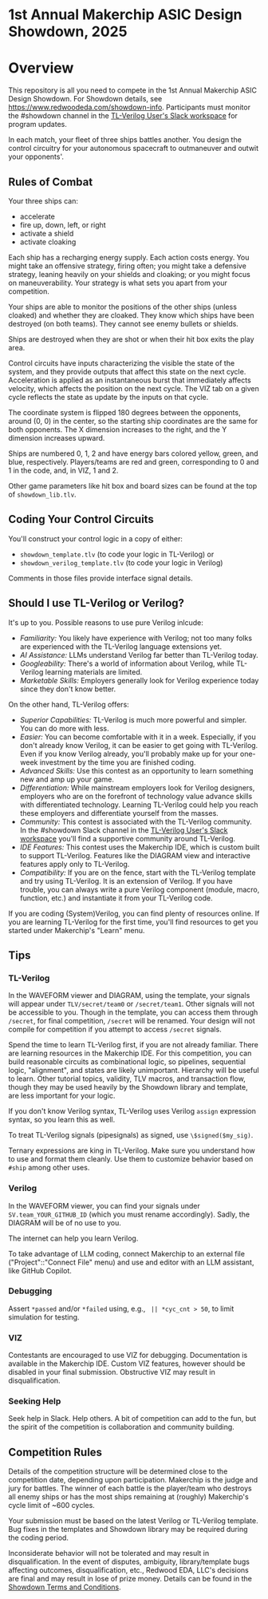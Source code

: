 # 1st Annual Makerchip ASIC Design Showdown, 2025

# Overview

This repository is all you need to compete in the 1st Annual Makerchip ASIC Design Showdown. For Showdown details, see https://www.redwoodeda.com/showdown-info. Participants must monitor the #showdown channel in the [TL-Verilog User's Slack workspace](https://join.slack.com/t/tl-verilog-users/shared_invite/zt-4fatipnr-dmDgkbzrCe0ZRLOOVm89gA) for program updates.

In each match, your fleet of three ships battles another. You design the control circuitry for your autonomous spacecraft to outmaneuver and outwit your opponents'.

## Rules of Combat

Your three ships can:

- accelerate
- fire up, down, left, or right
- activate a shield
- activate cloaking

Each ship has a recharging energy supply. Each action costs energy. You might take an offensive strategy, firing often; you might take a defensive strategy, leaning heavily on your shields and cloaking; or you might focus on maneuverability. Your strategy is what sets you apart from your competition.

Your ships are able to monitor the positions of the other ships (unless cloaked) and whether they are cloaked. They know which ships have been destroyed (on both teams). They cannot see enemy bullets or shields.

Ships are destroyed when they are shot or when their hit box exits the play area.

Control circuits have inputs characterizing the visible the state of the system, and they provide outputs that affect this state on the next cycle. Acceleration is applied as an instantaneous burst that immediately affects velocity, which affects the position on the next cycle. The VIZ tab on a given cycle reflects the state as update by the inputs on that cycle.

The coordinate system is flipped 180 degrees between the opponents, around (0, 0) in the center, so the starting ship coordinates are the same for both opponents. The X dimension increases to the right, and the Y dimension increases upward.

Ships are numbered 0, 1, 2 and have energy bars colored yellow, green, and blue, respectively. Players/teams are red and green, corresponding to 0 and 1 in the code, and, in VIZ, 1 and 2.

Other game parameters like hit box and board sizes can be found at the top of `showdown_lib.tlv`.

## Coding Your Control Circuits

You'll construct your control logic in a copy of either:

- `showdown_template.tlv` (to code your logic in TL-Verilog) or
- `showdown_verilog_template.tlv` (to code your logic in Verilog)

Comments in those files provide interface signal details.

## Should I use TL-Verilog or Verilog?

It's up to you. Possible reasons to use pure Verilog inlcude:

- *Familiarity:* You likely have experience with Verilog; not too many folks are experienced with the TL-Verilog language extensions yet.
- *AI Assistance:* LLMs understand Verilog far better than TL-Verilog today.
- *Googleability:* There's a world of information about Verilog, while TL-Verilog learning materials are limited.
- *Marketable Skills:* Employers generally look for Verilog experience today since they don't know better.

On the other hand, TL-Verilog offers:

- *Superior Capabilities:* TL-Verilog is much more powerful and simpler. You can do more with less.
- *Easier:* You can become comfortable with it in a week. Especially, if you don't already know Verilog, it can be easier to get going with TL-Verilog. Even if you know Verilog already, you'll probably make up for your one-week investment by the time you are finished coding.
- *Advanced Skills:* Use this contest as an opportunity to learn something new and amp up your game.
- *Differentiation:* While mainstream employers look for Verilog designers, employers who are on the forefront of technology value advance skills with differentiated technology. Learning TL-Verilog could help you reach these employers and differentiate yourself from the masses.
- *Community:* This contest is associated with the TL-Verilog community. In the #showdown Slack channel in the [TL-Verilog User's Slack workspace](https://join.slack.com/t/tl-verilog-users/shared_invite/zt-4fatipnr-dmDgkbzrCe0ZRLOOVm89gA) you'll find a supportive community around TL-Verilog.
- *IDE Features:* This contest uses the Makerchip IDE, which is custom built to support TL-Verilog. Features like the DIAGRAM view and interactive features apply only to TL-Verilog.
- *Compatibility:* If you are on the fence, start with the TL-Verilog template and try using TL-Verilog. It is an extension of Verilog. If you have trouble, you can always write a pure Verilog component (module, macro, function, etc.) and instantiate it from your TL-Verilog code.

If you are coding (System)Verilog, you can find plenty of resources online. If you are learning TL-Verilog for the first time, you'll find
resources to get you started under Makerchip's "Learn" menu.

## Tips

### TL-Verilog

In the WAVEFORM viewer and DIAGRAM, using the template, your signals will appear under `TLV/secret/team0` or `/secret/team1`. Other signals will not be accessible to you. Though in the template, you can access them through `/secret`, for final competition, `/secret` will be renamed. Your design will not compile for competition if you attempt to access `/secret` signals.

Spend the time to learn TL-Verilog first, if you are not already familiar. There are learning resources in the Makerchip IDE. For this competition, you can build reasonable circuits as combinational logic, so pipelines, sequential logic, "alignment", and states are likely unimportant. Hierarchy will be useful to learn. Other tutorial topics, validity, TLV macros, and transaction flow, though they may be used heavily by the Showdown library and template, are less important for your logic.

If you don't know Verilog syntax, TL-Verilog uses Verilog `assign` expression syntax, so you learn this as well.

To treat TL-Verilog signals (pipesignals) as signed, use `\$signed($my_sig)`.

Ternary expressions are king in TL-Verilog. Make sure you understand how to use and format them cleanly. Use them to customize behavior based on `#ship` among other uses.

### Verilog

In the WAVEFORM viewer, you can find your signals under `SV.team_YOUR_GITHUB_ID` (which you must rename accordingly). Sadly, the DIAGRAM will be of no use to you.

The internet can help you learn Verilog.

To take advantage of LLM coding, connect Makerchip to an external file ("Project"::"Connect File" menu) and use and editor with an LLM assistant, like GitHub Copilot.

### Debugging

Assert `*passed` and/or `*failed` using, e.g., ` || *cyc_cnt > 50`, to limit simulation for testing.

### VIZ

Contestants are encouraged to use VIZ for debugging. Documentation is available in the Makerchip IDE. Custom VIZ features, however should be disabled in your final submission. Obstructive VIZ may result in disqualification.

### Seeking Help

Seek help in Slack. Help others. A bit of competition can add to the fun, but the spirit of the competition is collaboration and community building.

## Competition Rules

Details of the competition structure will be determined close to the competition date, depending upon participation. Makerchip is the judge and jury for battles. The winner of each battle is the player/team who destroys all enemy ships or has the most ships remaining at (roughly) Makerchip's cycle limit of ~600 cycles.

Your submission must be based on the latest Verilog or TL-Verilog template. Bug fixes in the templates and Showdown library may be required during the coding period.

Inconsiderate behavior will not be tolerated and may result in disqualification. In the event of disputes, ambiguity, library/template bugs affecting outcomes, disqualification, etc., Redwood EDA, LLC's decisions are final and may result in lose of prize money. Details can be found in the [Showdown Terms and Conditions](https://www.redwoodeda.com/showdown-terms).
